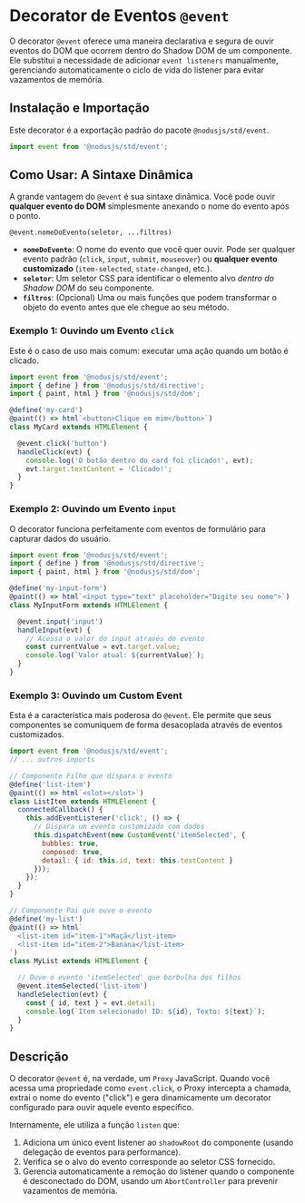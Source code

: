 # Decorator de Eventos `@event`

O decorator `@event` oferece uma maneira declarativa e segura de ouvir eventos do DOM que ocorrem dentro do Shadow DOM de um componente. Ele substitui a necessidade de adicionar `event listeners` manualmente, gerenciando automaticamente o ciclo de vida do listener para evitar vazamentos de memória.

## Instalação e Importação

Este decorator é a exportação padrão do pacote `@nodusjs/std/event`.

```javascript
import event from '@nodusjs/std/event';
```

## Como Usar: A Sintaxe Dinâmica

A grande vantagem do `@event` é sua sintaxe dinâmica. Você pode ouvir **qualquer evento do DOM** simplesmente anexando o nome do evento após o ponto.

`@event.nomeDoEvento(seletor, ...filtros)`

  - **`nomeDoEvento`**: O nome do evento que você quer ouvir. Pode ser qualquer evento padrão (`click`, `input`, `submit`, `mouseover`) ou **qualquer evento customizado** (`item-selected`, `state-changed`, etc.).
  - **`seletor`**: Um seletor CSS para identificar o elemento alvo *dentro do Shadow DOM* do seu componente.
  - **`filtros`**: (Opcional) Uma ou mais funções que podem transformar o objeto do evento antes que ele chegue ao seu método.

### Exemplo 1: Ouvindo um Evento `click`

Este é o caso de uso mais comum: executar uma ação quando um botão é clicado.

```javascript
import event from '@nodusjs/std/event';
import { define } from '@nodusjs/std/directive';
import { paint, html } from '@nodusjs/std/dom';

@define('my-card')
@paint(() => html`<button>Clique em mim</button>`)
class MyCard extends HTMLElement {

  @event.click('button')
  handleClick(evt) {
    console.log('O botão dentro do card foi clicado!', evt);
    evt.target.textContent = 'Clicado!';
  }
}
```

### Exemplo 2: Ouvindo um Evento `input`

O decorator funciona perfeitamente com eventos de formulário para capturar dados do usuário.

```javascript
import event from '@nodusjs/std/event';
import { define } from '@nodusjs/std/directive';
import { paint, html } from '@nodusjs/std/dom';

@define('my-input-form')
@paint(() => html`<input type="text" placeholder="Digite seu nome">`)
class MyInputForm extends HTMLElement {

  @event.input('input')
  handleInput(evt) {
    // Acessa o valor do input através do evento
    const currentValue = evt.target.value;
    console.log(`Valor atual: ${currentValue}`);
  }
}
```

### Exemplo 3: Ouvindo um Custom Event

Esta é a característica mais poderosa do `@event`. Ele permite que seus componentes se comuniquem de forma desacoplada através de eventos customizados.

```javascript
import event from '@nodusjs/std/event';
// ... outros imports

// Componente Filho que dispara o evento
@define('list-item')
@paint(() => html`<slot></slot>`)
class ListItem extends HTMLElement {
  connectedCallback() {
    this.addEventListener('click', () => {
      // Dispara um evento customizado com dados
      this.dispatchEvent(new CustomEvent('itemSelected', {
        bubbles: true,
        composed: true,
        detail: { id: this.id, text: this.textContent }
      }));
    });
  }
}

// Componente Pai que ouve o evento
@define('my-list')
@paint(() => html`
  <list-item id="item-1">Maçã</list-item>
  <list-item id="item-2">Banana</list-item>
`)
class MyList extends HTMLElement {

  // Ouve o evento 'itemSelected' que borbulha dos filhos
  @event.itemSelected('list-item')
  handleSelection(evt) {
    const { id, text } = evt.detail;
    console.log(`Item selecionado! ID: ${id}, Texto: ${text}`);
  }
}
```

## Descrição

O decorator `@event` é, na verdade, um `Proxy` JavaScript. Quando você acessa uma propriedade como `event.click`, o Proxy intercepta a chamada, extrai o nome do evento ("click") e gera dinamicamente um decorator configurado para ouvir aquele evento específico.

Internamente, ele utiliza a função `listen` que:

1.  Adiciona um único event listener ao `shadowRoot` do componente (usando delegação de eventos para performance).
2.  Verifica se o alvo do evento corresponde ao seletor CSS fornecido.
3.  Gerencia automaticamente a remoção do listener quando o componente é desconectado do DOM, usando um `AbortController` para prevenir vazamentos de memória.
